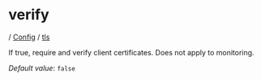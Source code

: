 # verify

/ [Config](../../README.md) / [tls](../README.md) 

If true, require and verify client certificates. Does not apply to monitoring.

*Default value*: `false`
